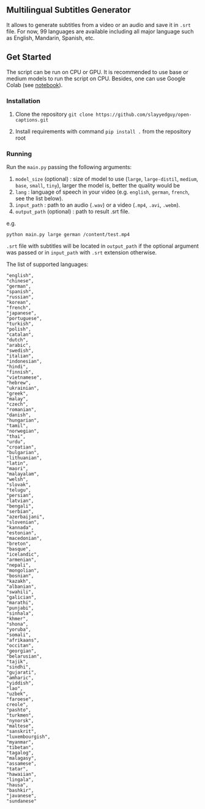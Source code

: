 ## Multilingual Subtitles Generator

It allows to generate subtitles from a video or an audio and save it in `.srt` file. For now, 99 languages are available including all major language such as English, Mandarin, Spanish, etc.

## Get Started

The script can be run on CPU or GPU. It is recommended to use base or medium models to run the script on CPU. Besides, one can use Google Colab (see [notebook](https://github.com/slayyedguy/open-captions/notebooks/subtitles_generator.ipynb)).

### Installation

1. Clone the repository `git clone https://github.com/slayyedguy/open-captions.git`

2. Install requirements with command `pip install .` from the repository root

### Running

Run the `main.py` passing the following arguments:

1) `model_size` (optional) : size of model to use (`large`, `large-distil`, `medium`, `base`, `small`, `tiny`), larger the model is, better the quality would be
2) `lang` : language of speech in your video (e.g. `english`, `german`, `french`, see the list below).
3) `input_path` : path to an audio (`.wav`) or a video (`.mp4`, `.avi`, `.webm`).
4) `output_path` (optional) : path to result .srt file.

e.g.

`python main.py large german /content/test.mp4`

`.srt` file with subtitles will be located in `output_path` if the optional argument was passed or in `input_path` with `.srt` extension otherwise.

The list of supported languages:

```
"english",
"chinese",
"german",
"spanish",
"russian",
"korean",
"french",
"japanese",
"portuguese",
"turkish",
"polish",
"catalan",
"dutch",
"arabic",
"swedish",
"italian",
"indonesian",
"hindi",
"finnish",
"vietnamese",
"hebrew",
"ukrainian",
"greek",
"malay",
"czech",
"romanian",
"danish",
"hungarian",
"tamil",
"norwegian",
"thai",
"urdu",
"croatian",
"bulgarian",
"lithuanian",
"latin",
"maori",
"malayalam",
"welsh",
"slovak",
"telugu",
"persian",
"latvian",
"bengali",
"serbian",
"azerbaijani",
"slovenian",
"kannada",
"estonian",
"macedonian",
"breton",
"basque",
"icelandic",
"armenian",
"nepali",
"mongolian",
"bosnian",
"kazakh",
"albanian",
"swahili",
"galician",
"marathi",
"punjabi",
"sinhala",
"khmer",
"shona",
"yoruba",
"somali",
"afrikaans",
"occitan",
"georgian",
"belarusian",
"tajik",
"sindhi",
"gujarati",
"amharic",
"yiddish",
"lao",
"uzbek",
"faroese",
creole",
"pashto",
"turkmen",
"nynorsk",
"maltese",
"sanskrit",
"luxembourgish",
"myanmar",
"tibetan",
"tagalog",
"malagasy",
"assamese",
"tatar",
"hawaiian",
"lingala",
"hausa",
"bashkir",
"javanese",
"sundanese"
```
